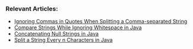 ### Relevant Articles:

- [Ignoring Commas in Quotes When Splitting a Comma-separated String](https://www.baeldung.com/java-split-string-commas)
- [Compare Strings While Ignoring Whitespace in Java](https://www.baeldung.com/java-compare-string-whitespace)
- [Concatenating Null Strings in Java](https://www.baeldung.com/java-concat-null-string)
- [Split a String Every n Characters in Java](https://www.baeldung.com/java-string-split-every-n-characters)

